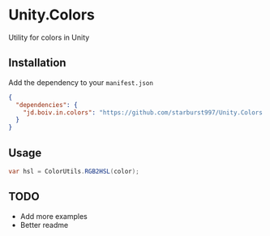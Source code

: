 # Unity.Colors

Utility for colors in Unity

## Installation

Add the dependency to your `manifest.json`

```json
{
  "dependencies": {
    "jd.boiv.in.colors": "https://github.com/starburst997/Unity.Colors.git"
  }
}
```

## Usage

```csharp
var hsl = ColorUtils.RGB2HSL(color);
```

## TODO

- Add more examples
- Better readme